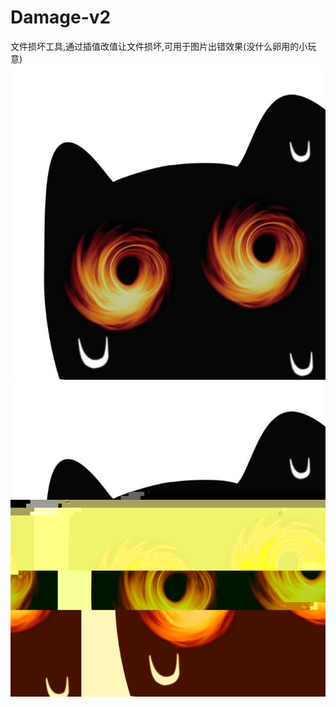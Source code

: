 # Damage-v2
文件损坏工具,通过插值改值让文件损坏,可用于图片出错效果(没什么卵用的小玩意)
![Alt text](image/Oldpicture.png) ![Alt text](image/Newpicture.png)

